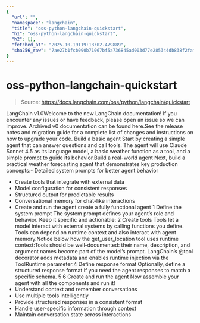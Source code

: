 ```yaml
---
{
  "url": "",
  "namespace": "langchain",
  "title": "oss-python-langchain-quickstart",
  "h1": "oss-python-langchain-quickstart",
  "h2": [],
  "fetched_at": "2025-10-19T19:18:02.479889",
  "sha256_raw": "7ae27b1fcb090b71067bf5a736845ad003d77e285344db838f2faf0dc938367b"
}
---
```


# oss-python-langchain-quickstart

> Source: https://docs.langchain.com/oss/python/langchain/quickstart

LangChain v1.0Welcome to the new LangChain documentation! If you encounter any issues or have feedback, please open an issue so we can improve. Archived v0 documentation can be found here.See the release notes and migration guide for a complete list of changes and instructions on how to upgrade your code.
Build a basic agent
Start by creating a simple agent that can answer questions and call tools. The agent will use Claude Sonnet 4.5 as its language model, a basic weather function as a tool, and a simple prompt to guide its behavior.Build a real-world agent
Next, build a practical weather forecasting agent that demonstrates key production concepts:- Detailed system prompts for better agent behavior
- Create tools that integrate with external data
- Model configuration for consistent responses
- Structured output for predictable results
- Conversational memory for chat-like interactions
- Create and run the agent create a fully functional agent
1
Define the system prompt
The system prompt defines your agent’s role and behavior. Keep it specific and actionable:
2
Create tools
Tools let a model interact with external systems by calling functions you define.
Tools can depend on runtime context and also interact with agent memory.Notice below how the
get_user_location
tool uses runtime context:Tools should be well-documented: their name, description, and argument names become part of the model’s prompt.
LangChain’s
@tool
decorator adds metadata and enables runtime injection via the ToolRuntime
parameter.4
Define response format
Optionally, define a structured response format if you need the agent responses to match
a specific schema.
5
6
Create and run the agent
Now assemble your agent with all the components and run it!
- Understand context and remember conversations
- Use multiple tools intelligently
- Provide structured responses in a consistent format
- Handle user-specific information through context
- Maintain conversation state across interactions